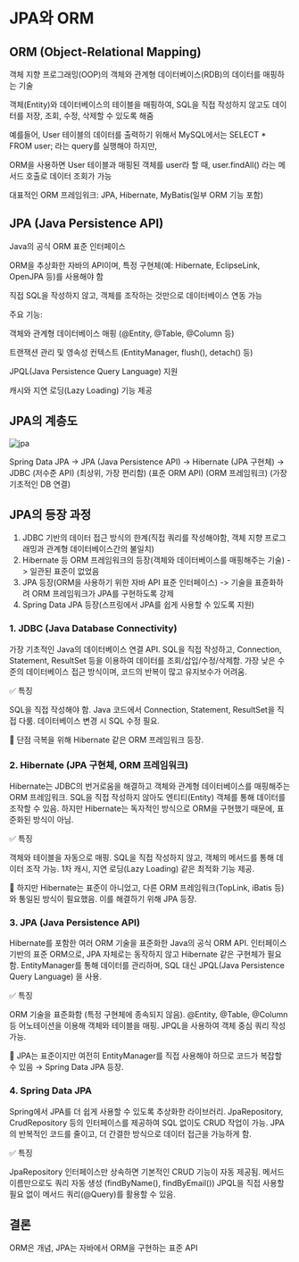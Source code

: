 # JPA와 ORM

## ORM (Object-Relational Mapping)
객체 지향 프로그래밍(OOP)의 객체와 관계형 데이터베이스(RDB)의 데이터를 매핑하는 기술

객체(Entity)와 데이터베이스의 테이블을 매핑하여, SQL을 직접 작성하지 않고도 데이터를 저장, 조회, 수정, 삭제할 수 있도록 해줌

예를들어, User 테이블의 데이터를 출력하기 위해서 MySQL에서는 SELECT * FROM user; 라는 query를 실행해야 하지만,

ORM을 사용하면 User 테이블과 매핑된 객체를 user라 할 때, user.findAll() 라는 메서드 호출로 데이터 조회가 가능

대표적인 ORM 프레임워크: JPA, Hibernate, MyBatis(일부 ORM 기능 포함)

## JPA (Java Persistence API)
Java의 공식 ORM 표준 인터페이스

ORM을 추상화한 자바의 API이며, 특정 구현체(예: Hibernate, EclipseLink, OpenJPA 등)를 사용해야 함

직접 SQL을 작성하지 않고, 객체를 조작하는 것만으로 데이터베이스 연동 가능

주요 기능:

객체와 관계형 데이터베이스 매핑 (@Entity, @Table, @Column 등)

트랜잭션 관리 및 영속성 컨텍스트 (EntityManager, flush(), detach() 등)

JPQL(Java Persistence Query Language) 지원

캐시와 지연 로딩(Lazy Loading) 기능 제공

## JPA의 계층도

![jpa](https://img1.daumcdn.net/thumb/R1280x0/?scode=mtistory2&fname=https%3A%2F%2Fblog.kakaocdn.net%2Fdn%2FcrVG6z%2FbtsysGHrYrp%2FuXKHa6h1hdSQsntX2sdXQ0%2Fimg.png)

Spring Data JPA   →   JPA (Java Persistence API)   →   Hibernate (JPA 구현체)   →   JDBC (저수준 API)
(최상위, 가장 편리함)               (표준 ORM API)                (ORM 프레임워크)                 (가장 기초적인 DB 연결)



## JPA의 등장 과정

1. JDBC 기반의 데이터 접근 방식의 한계(직접 쿼리를 작성해야함, 객체 지향 프로그래밍과 관계형 데이터베이스간의 불일치)
2. Hibernate 등 ORM 프레임워크의 등장(객체와 데이터베이스를 매핑해주는 기술) -> 일관된 표준이 없었음
3. JPA 등장(ORM을 사용하기 위한 자바 API 표준 인터페이스) -> 기술을 표쥰화하려 ORM 프레임워크가 JPA를 구현하도록 강제
4. Spring Data JPA 등장(스프링에서 JPA를 쉽게 사용할 수 있도록 지원)

### 1. JDBC (Java Database Connectivity)
가장 기초적인 Java의 데이터베이스 연결 API.
SQL을 직접 작성하고, Connection, Statement, ResultSet 등을 이용하여 데이터를 조회/삽입/수정/삭제함.
가장 낮은 수준의 데이터베이스 접근 방식이며, 코드의 반복이 많고 유지보수가 어려움.

✅ 특징

SQL을 직접 작성해야 함.
Java 코드에서 Connection, Statement, ResultSet을 직접 다룸.
데이터베이스 변경 시 SQL 수정 필요.

🔽 단점 극복을 위해 Hibernate 같은 ORM 프레임워크 등장.

### 2. Hibernate (JPA 구현체, ORM 프레임워크)
Hibernate는 JDBC의 번거로움을 해결하고 객체와 관계형 데이터베이스를 매핑해주는 ORM 프레임워크.
SQL을 직접 작성하지 않아도 엔티티(Entity) 객체를 통해 데이터를 조작할 수 있음.
하지만 Hibernate는 독자적인 방식으로 ORM을 구현했기 때문에, 표준화된 방식이 아님.

✅ 특징

객체와 테이블을 자동으로 매핑.
SQL을 직접 작성하지 않고, 객체의 메서드를 통해 데이터 조작 가능.
1차 캐시, 지연 로딩(Lazy Loading) 같은 최적화 기능 제공.

🔽 하지만 Hibernate는 표준이 아니었고, 다른 ORM 프레임워크(TopLink, iBatis 등)와 통일된 방식이 필요했음. 이를 해결하기 위해 JPA 등장.

### 3. JPA (Java Persistence API)

Hibernate를 포함한 여러 ORM 기술을 표준화한 Java의 공식 ORM API.
인터페이스 기반의 표준 ORM으로, JPA 자체로는 동작하지 않고 Hibernate 같은 구현체가 필요함.
EntityManager를 통해 데이터를 관리하며, SQL 대신 JPQL(Java Persistence Query Language) 을 사용.

✅ 특징

ORM 기술을 표준화함 (특정 구현체에 종속되지 않음).
@Entity, @Table, @Column 등 어노테이션을 이용해 객체와 테이블을 매핑.
JPQL을 사용하여 객체 중심 쿼리 작성 가능.

🔽 JPA는 표준이지만 여전히 EntityManager를 직접 사용해야 하므로 코드가 복잡할 수 있음 → Spring Data JPA 등장.

### 4. Spring Data JPA
Spring에서 JPA를 더 쉽게 사용할 수 있도록 추상화한 라이브러리.
JpaRepository, CrudRepository 등의 인터페이스를 제공하여 SQL 없이도 CRUD 작업이 가능.
JPA의 반복적인 코드를 줄이고, 더 간결한 방식으로 데이터 접근을 가능하게 함.

✅ 특징

JpaRepository 인터페이스만 상속하면 기본적인 CRUD 기능이 자동 제공됨.
메서드 이름만으로도 쿼리 자동 생성 (findByName(), findByEmail())
JPQL을 직접 사용할 필요 없이 메서드 쿼리(@Query)를 활용할 수 있음.


## 결론

ORM은 개념, JPA는 자바에서 ORM을 구현하는 표준 API